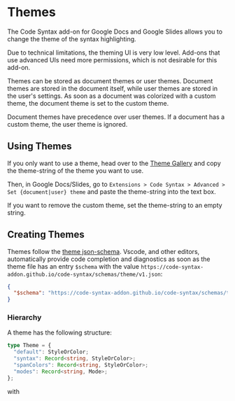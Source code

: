 # Themes

The Code Syntax add-on for Google Docs and Google Slides allows you to change
the theme of the syntax highlighting.

Due to technical limitations, the theming UI is very low level. Add-ons that
use advanced UIs need more permissions, which is not desirable for this add-on.

Themes can be stored as document themes or user themes. Document themes are
stored in the document itself, while user themes are stored in the user's
settings. As soon as a document was colorized with a custom theme, the document
theme is set to the custom theme.

Document themes have precedence over user themes. If a document has a custom
theme, the user theme is ignored.

## Using Themes

If you only want to use a theme, head over to the [Theme Gallery](theme-gallery.html)
and copy the theme-string of the theme you want to use.

Then, in Google Docs/Slides, go to
`Extensions > Code Syntax > Advanced > Set {document|user} theme` and paste the
theme-string into the text box.

If you want to remove the custom theme, set the theme-string to an empty string.

## Creating Themes

Themes follow the [theme json-schema](schemas/theme/v1.json). Vscode, and other
editors, automatically provide code completion and diagnostics as soon as the
theme file has an entry `$schema` with the value
`https://code-syntax-addon.github.io/code-syntax/schemas/theme/v1.json`:

```json
{
  "$schema": "https://code-syntax-addon.github.io/code-syntax/schemas/theme/v1.json",
}
```

### Hierarchy

A theme has the following structure:

``` ts
type Theme = {
  "default": StyleOrColor;
  "syntax": Record<string, StyleOrColor>;
  "spanColors": Record<string, StyleOrColor>;
  "modes": Record<string, Mode>;
};
```

with
